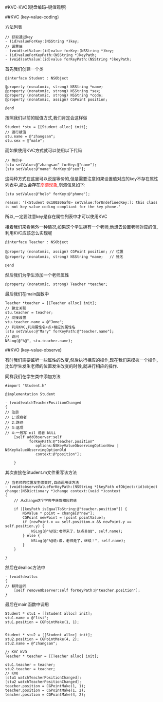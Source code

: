 
#KVC-KVO(键盘编码-键值观察)

##KVC (key-value-coding)

方法列表

```objc
// 获取通过key
- (id)valueForKey:(NSString *)key;
// 设置值
- (void)setValue:(id)value forKey:(NSString *)key;
- (id)valueForKeyPath:(NSString *)keyPath;
- (void)setValue:(id)value forKeyPath:(NSString *)keyPath;
```

首先我们创建一个类

```objc
@interface Student : NSObject

@property (nonatomic, strong) NSString *name;
@property (nonatomic, strong) NSString *sex;
@property (nonatomic, strong) NSString *code;
@property (nonatomic, assign) CGPoint position;

@end
```

按照我们以前的赋值方式,我们肯定会这样做

```objc
Student *stu = [[Student alloc] init];
// 进行赋值
stu.name = @"zhangsan";
stu.sex = @"male";
```

而如果使用KVC方式就可以使用以下代码

```objc
// 等价于
[stu setValue:@"zhangsan" forKey:@"name"];
[stu setValue:@"name" forKey:@"sex"];
```

这两种方式在这里可以说是等价的,但是需要注意如果设置值对应的key不存在属性列表中,那么会存在<font color = "red">崩溃现象</font>,崩溃信息如下:

```objc
[stu setValue:@"helo" forKey:@"phone"];

reason: '[<Student 0x100206af0> setValue:forUndefinedKey:]: this class is not key value coding-compliant for the key phone.'
```

所以,一定要注意key是存在属性列表中才可以使用KVC

接着我们来看另外一种情况,如果这个学生拥有一个老师,他想去设置老师对应的值,利用KVC应该怎么实现呢

```objc
@interface Teacher : NSObject

@property (nonatomic, assign) CGPoint position; // 位置
@property (nonatomic, strong) NSString *name;   // 姓名

@end
```

然后我们为学生添加一个老师属性

```objc
@property (nonatomic, strong) Teacher *teacher;
```
最后我们在main函数中

```objc
Teacher *teacher = [[Teacher alloc] init];
// 建立关联
stu.teacher = teacher;
// 间接设置
stu.teacher.name = @"Jone";
// 利用KVC,利用属性名+点+相应的属性名
[stu setValue:@"Mary" forKeyPath:@"teacher.name"];
// 访问
NSLog(@"%@", stu.teacher.name);
```

##KVO (key-value-observe)

有时我们需要监听一些属性的改变,然后执行相应的操作,现在我们来模拟一个操作,比如学生发生老师的位置发生改变的时候,就进行相应的操作.

同样我们在学生类中添加方法

```objc
#import "Student.h"

@implementation Student

- (void)watchTeacherPositionChanged
{
// 注册
// 1:观察者
// 2:路径
// 3:选项
// 4:一般写 nil 或者 NULL
    [self addObserver:self
           forKeyPath:@"teacher.position"
              options:NSKeyValueObservingOptionNew | NSKeyValueObservingOptionOld
              context:@"position"];
    
    }

```

其次直接在Student.m文件重写该方法

```objc
// 当老师的位置发生改变时,自动调用该方法
- (void)observeValueForKeyPath:(NSString *)keyPath ofObject:(id)object change:(NSDictionary *)change context:(void *)context
{
    // 从change这个字典中获取相应的值
    
    if ([keyPath isEqualToString:@"teacher.position"]) {
        NSValue * point = change[@"new"];
        CGPoint newPoint = [point pointValue];
        if (newPoint.x == self.position.x && newPoint.y == self.position.y) {
            NSLog(@"%@说:老师来了，快点关QQ", self.name);
        } else {
            NSLog(@"%@说:诶，老师走了，继续！", self.name);
        }
    }

}

```

然后在dealloc方法中

```objc
- (void)dealloc
{
// 移除监听
    [self removeObserver:self forKeyPath:@"teacher.position"];
}

```

最后在main函数中调用

```objc
Student * stu1 = [[Student alloc] init];
stu1.name = @"lisi";
stu1.position = CGPointMake(1, 1);
   
   
Student * stu2 = [[Student alloc] init];
stu2.position = CGPointMake(4, 2);
stu2.name = @"zhangsan";
   
// KVC KVO
Teacher * teacher = [[Teacher alloc] init];
   
stu1.teacher = teacher;
stu2.teacher = teacher;
// KVO
[stu1 watchTeacherPositionChanged];
[stu2 watchTeacherPositionChanged];
teacher.position = CGPointMake(1, 1);
teacher.position = CGPointMake(1, 2);
teacher.position = CGPointMake(4, 2);

```